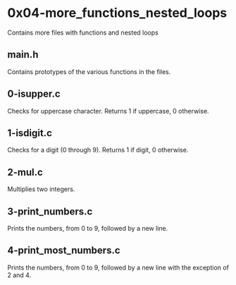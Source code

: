 # 0x04-more_functions_nested_loops
Contains more files with functions and nested loops

## main.h
Contains prototypes of the various functions in the files.

## 0-isupper.c
Checks for uppercase character. Returns 1 if uppercase, 0 otherwise.

## 1-isdigit.c
Checks for a digit (0 through 9). Returns 1 if digit, 0 otherwise.

## 2-mul.c
Multiplies two integers.

## 3-print_numbers.c
Prints the numbers, from 0 to 9, followed by a new line.

## 4-print_most_numbers.c
Prints the numbers, from 0 to 9, followed by a new line with the exception of 2 and 4.
